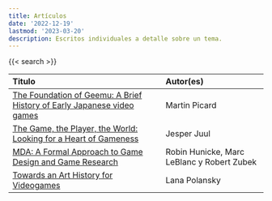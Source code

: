 ```yaml
---
title: Artículos
date: '2022-12-19'
lastmod: '2023-03-20'
description: Escritos individuales a detalle sobre un tema.
---
```

{{< search >}}

|Titulo|Autor(es)|
|:------------------------------------------------------										|:------|
|[The Foundation of Geemu: A Brief History of Early Japanese video games](https://gamestudies.org/1302/articles/picard)|Martin Picard|
|[The Game, the Player, the World: Looking for a Heart of Gameness](https://www.jesperjuul.net/text/gameplayerworld/)|Jesper Juul|
|[MDA: A Formal Approach to Game Design and Game Research](https://users.cs.northwestern.edu/~hunicke/MDA.pdf)|Robin Hunicke, Marc LeBlanc y Robert Zubek|
|[Towards an Art History for Videogames](https://rhizome.org/editorial/2016/aug/03/an-art-history-for-videogames/)|Lana Polansky|

